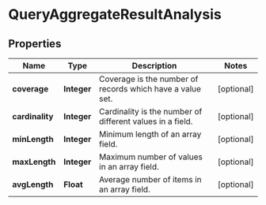 

# QueryAggregateResultAnalysis


## Properties

Name | Type | Description | Notes
------------ | ------------- | ------------- | -------------
**coverage** | **Integer** | Coverage is the number of records which have a value set. |  [optional]
**cardinality** | **Integer** | Cardinality is the number of different values in a field. |  [optional]
**minLength** | **Integer** | Minimum length of an array field. |  [optional]
**maxLength** | **Integer** | Maximum number of values in an array field. |  [optional]
**avgLength** | **Float** | Average number of items in an array field. |  [optional]



